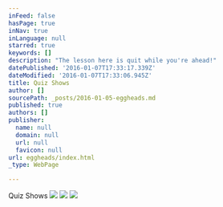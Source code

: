 ```yaml
---
inFeed: false
hasPage: true
inNav: true
inLanguage: null
starred: true
keywords: []
description: "The lesson here is quit while you're ahead!"
datePublished: '2016-01-07T17:33:17.339Z'
dateModified: '2016-01-07T17:33:06.945Z'
title: Quiz Shows
author: []
sourcePath: _posts/2016-01-05-eggheads.md
published: true
authors: []
publisher:
  name: null
  domain: null
  url: null
  favicon: null
url: eggheads/index.html
_type: WebPage

---
```

Quiz Shows
![](https://s3-us-west-2.amazonaws.com/the-grid-img/p/757e720a5b6b4cd049a72599280532796f1c1a70.jpg)
![](https://s3-us-west-2.amazonaws.com/the-grid-img/p/0327af1f7272c5eae75eef2363dd401a1037fa1f.jpg)
![](https://s3-us-west-2.amazonaws.com/the-grid-img/p/3b03703e10c19fbebba0ef432619dabd27a7cbb8.jpg)